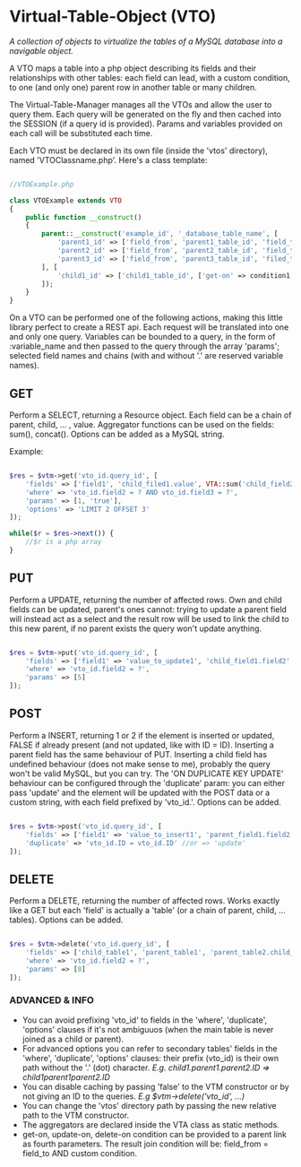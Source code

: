 # Virtual-Table-Object (VTO)
*A collection of objects to virtualize the tables of a MySQL database into a navigable object.*

A VTO maps a table into a php object describing its fields and their relationships with other tables: each field can lead, with a custom condition, to one (and only one) parent row in another table or many children.

The Virtual-Table-Manager manages all the VTOs and allow the user to query them. Each query will be generated on the fly and then cached into the SESSION (if a query id is provided). Params and variables provided on each call will be substituted each time.

Each VTO must be declared in its own file (inside the 'vtos' directory), named 'VTOClassname.php'. Here's a class template:

```php

//VTOExample.php

class VTOExample extends VTO
{
	public function __construct() 
	{
		parent::__construct('example_id', '_database_table_name', [
			'parent1_id' => ['field_from', 'parent1_table_id', 'field_to'], //e.g. 'parent' => ['parent', 'parent_table_id', 'ID']
			'parent2_id' => ['field_from', 'parent2_table_id', 'field_to'],
			'parent3_id' => ['field_from', 'parent3_table_id', 'filed_to']
		], [
			'child1_id' => ['child1_table_id', ['get-on' => condition1, 'update-on' => condition2, 'delete-on' => condition3] //e.g. 'example_id.child > child1_table_id.ID', get-on condition is required and it's the default value for the other two ones 
		]);
	}
}

```

On a VTO can be performed one of the following actions, making this little library perfect to create a REST api. Each request will be translated into one and only one query.
Variables can be bounded to a query, in the form of :variable_name and then passed to the query through the array 'params'; selected field names and chains (with and without '.' are reserved variable names).

## GET
Perform a SELECT, returning a Resource object.
Each field can be a chain of parent, child, ... , value. Aggregator functions can be used on the fields: sum(), concat(). Options can be added as a MySQL string.

Example:

```php

$res = $vtm->get('vto_id.query_id', [
	'fields' => ['field1', 'child_filed1.value', VTA::sum('child_field2.price'), 'parent_field1.typology'],
	'where' => 'vto_id.field2 = ? AND vto_id.field3 = ?',
	'params' => [1, 'true'],
	'options' => 'LIMIT 2 OFFSET 3'
]);

while($r = $res->next()) {
	//$r is a php array
}

```

## PUT
Perform a UPDATE, returning the number of affected rows.
Own and child fields can be updated, parent's ones cannot: trying to update a parent field will instead act as a select and the result row will be used to link the child to this new parent, if no parent exists the query won't update anything.

```php

$res = $vtm->put('vto_id.query_id', [ 
	'fields' => ['field1' => 'value_to_update1', 'child_field1.field2' => 'value_to_update2', 'parent_field1.field3' => 'value_to_update3', 'parent_field1.child_field2.field4' => 'value_to_update4'],
	'where' => 'vto_id.field2 = ?',
	'params' => [5]
]);

```

## POST
Perform a INSERT, returning 1 or 2 if the element is inserted or updated, FALSE if already present (and not updated, like with ID = ID).
Inserting a parent field has the same behaviour of PUT. Inserting a child field has undefined behaviour (does not make sense to me), probably the query won't be valid MySQL, but you can try. The 'ON DUPLICATE KEY UPDATE' behaviour can be configured through the 'duplicate' param: you can either pass 'update' and the element will be updated with the POST data or a custom string, with each field prefixed by 'vto_id.'. Options can be added.

```php

$res = $vtm->post('vto_id.query_id', [ 
	'fields' => ['field1' => 'value_to_insert1', 'parent_field1.field2' => 'value_to_insert2', 'parent_field2.field3' => 'value_to_insert3']
	'duplicate' => 'vto_id.ID = vto_id.ID' //or => 'update'
]);

```

## DELETE
Perform a DELETE, returning the number of affected rows. Works exactly like a GET but each 'field' is actually a 'table' (or a chain of parent, child, ... tables). Options can be added.

```php

$res = $vtm->delete('vto_id.query_id', [ 
	'fields' => ['child_table1', 'parent_table1', 'parent_table2.child_table2']
	'where' => 'vto_id.field2 = ?',
	'params' => [8]
]);

```

### ADVANCED & INFO
* You can avoid prefixing 'vto_id' to fields in the 'where', 'duplicate', 'options' clauses if it's not ambiguuos (when the main table is never joined as a child or parent).
* For advanced options you can refer to secondary tables' fields in the 'where', 'duplicate', 'options' clauses: their prefix (vto_id) is their own path without the '.' (dot) character. *E.g. child1.parent1.parent2.ID => child1parent1parent2.ID*
* You can disable caching by passing 'false' to the VTM constructor or by not giving an ID to the queries. *E.g $vtm->delete('vto_id', ...)*
* You can change the 'vtos' directory path by passing the new relative path to the VTM constructor.
* The aggregators are declared inside the VTA class as static methods.
* get-on, update-on, delete-on condition can be provided to a parent link as fourth parameters. The result join condition will be: field_from = field_to AND custom condition.
